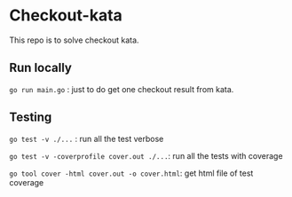 # Checkout-kata

This repo is to solve checkout kata.

## Run locally 
`go run main.go` : just to do get one checkout result from kata.

## Testing
`go test -v ./...` : run all the test verbose

`go test -v -coverprofile cover.out ./...`: run all the tests with coverage

`go tool cover -html cover.out -o cover.html`: get html file of test coverage